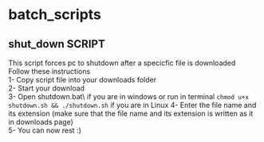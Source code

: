 # batch_scripts

## shut_down SCRIPT
This script forces pc to shutdown after a specicfic file is downloaded\
Follow these instructions\
1- Copy script file into your downloads folder\
2- Start your download\
3- Open shutdown.bat\ if you are in windows or run in terminal `chmod u+x shutdown.sh && ./shutdown.sh` if you are in Linux
4- Enter the file name and its extension (make sure that the file name and its extension is written as it in downloads page)\
5- You can now rest :)
